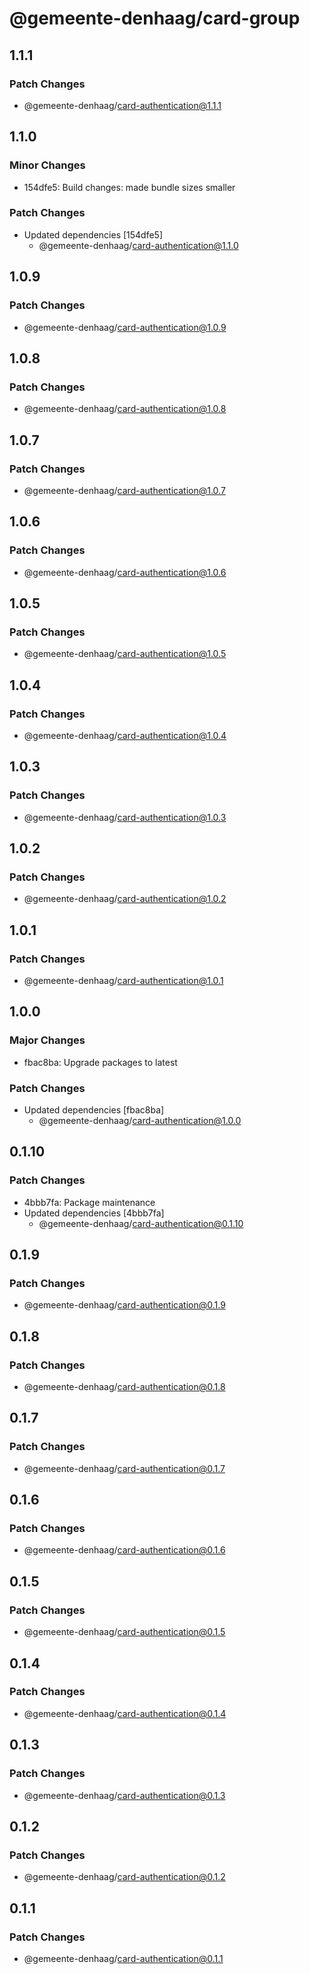# @gemeente-denhaag/card-group

## 1.1.1

### Patch Changes

- @gemeente-denhaag/card-authentication@1.1.1

## 1.1.0

### Minor Changes

- 154dfe5: Build changes: made bundle sizes smaller

### Patch Changes

- Updated dependencies [154dfe5]
  - @gemeente-denhaag/card-authentication@1.1.0

## 1.0.9

### Patch Changes

- @gemeente-denhaag/card-authentication@1.0.9

## 1.0.8

### Patch Changes

- @gemeente-denhaag/card-authentication@1.0.8

## 1.0.7

### Patch Changes

- @gemeente-denhaag/card-authentication@1.0.7

## 1.0.6

### Patch Changes

- @gemeente-denhaag/card-authentication@1.0.6

## 1.0.5

### Patch Changes

- @gemeente-denhaag/card-authentication@1.0.5

## 1.0.4

### Patch Changes

- @gemeente-denhaag/card-authentication@1.0.4

## 1.0.3

### Patch Changes

- @gemeente-denhaag/card-authentication@1.0.3

## 1.0.2

### Patch Changes

- @gemeente-denhaag/card-authentication@1.0.2

## 1.0.1

### Patch Changes

- @gemeente-denhaag/card-authentication@1.0.1

## 1.0.0

### Major Changes

- fbac8ba: Upgrade packages to latest

### Patch Changes

- Updated dependencies [fbac8ba]
  - @gemeente-denhaag/card-authentication@1.0.0

## 0.1.10

### Patch Changes

- 4bbb7fa: Package maintenance
- Updated dependencies [4bbb7fa]
  - @gemeente-denhaag/card-authentication@0.1.10

## 0.1.9

### Patch Changes

- @gemeente-denhaag/card-authentication@0.1.9

## 0.1.8

### Patch Changes

- @gemeente-denhaag/card-authentication@0.1.8

## 0.1.7

### Patch Changes

- @gemeente-denhaag/card-authentication@0.1.7

## 0.1.6

### Patch Changes

- @gemeente-denhaag/card-authentication@0.1.6

## 0.1.5

### Patch Changes

- @gemeente-denhaag/card-authentication@0.1.5

## 0.1.4

### Patch Changes

- @gemeente-denhaag/card-authentication@0.1.4

## 0.1.3

### Patch Changes

- @gemeente-denhaag/card-authentication@0.1.3

## 0.1.2

### Patch Changes

- @gemeente-denhaag/card-authentication@0.1.2

## 0.1.1

### Patch Changes

- @gemeente-denhaag/card-authentication@0.1.1
